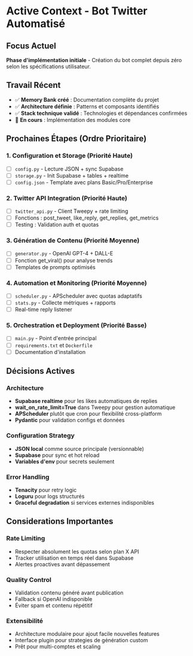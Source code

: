# Active Context - Bot Twitter Automatisé

## Focus Actuel
**Phase d'implémentation initiale** - Création du bot complet depuis zéro selon les spécifications utilisateur.

## Travail Récent
- ✅ **Memory Bank créé** : Documentation complète du projet
- ✅ **Architecture définie** : Patterns et composants identifiés
- ✅ **Stack technique validé** : Technologies et dépendances confirmées
- 🔄 **En cours** : Implémentation des modules core

## Prochaines Étapes (Ordre Prioritaire)

### 1. Configuration et Storage (Priorité Haute)
- [ ] `config.py` - Lecture JSON + sync Supabase
- [ ] `storage.py` - Init Supabase + tables + realtime
- [ ] `config.json` - Template avec plans Basic/Pro/Enterprise

### 2. Twitter API Integration (Priorité Haute)  
- [ ] `twitter_api.py` - Client Tweepy + rate limiting
- [ ] Fonctions : post_tweet, like_reply, get_replies, get_metrics
- [ ] Testing : Validation auth et quotas

### 3. Génération de Contenu (Priorité Moyenne)
- [ ] `generator.py` - OpenAI GPT-4 + DALL-E
- [ ] Fonction get_viral() pour analyse trends
- [ ] Templates de prompts optimisés

### 4. Automation et Monitoring (Priorité Moyenne)
- [ ] `scheduler.py` - APScheduler avec quotas adaptatifs
- [ ] `stats.py` - Collecte métriques + rapports
- [ ] Real-time reply listener

### 5. Orchestration et Deployment (Priorité Basse)
- [ ] `main.py` - Point d'entrée principal
- [ ] `requirements.txt` et `Dockerfile`
- [ ] Documentation d'installation

## Décisions Actives

### Architecture
- **Supabase realtime** pour les likes automatiques de replies
- **wait_on_rate_limit=True** dans Tweepy pour gestion automatique
- **APScheduler** plutôt que cron pour flexibilité cross-platform
- **Pydantic** pour validation configs et données

### Configuration Strategy
- **JSON local** comme source principale (versionnable)
- **Supabase** pour sync et hot reload
- **Variables d'env** pour secrets seulement

### Error Handling
- **Tenacity** pour retry logic
- **Loguru** pour logs structurés
- **Graceful degradation** si services externes indisponibles

## Considerations Importantes

### Rate Limiting
- Respecter absolument les quotas selon plan X API
- Tracker utilisation en temps réel dans Supabase
- Alertes proactives avant dépassement

### Quality Control  
- Validation contenu généré avant publication
- Fallback si OpenAI indisponible
- Éviter spam et contenu répétitif

### Extensibilité
- Architecture modulaire pour ajout facile nouvelles features
- Interface plugin pour strategies de génération custom
- Prêt pour multi-comptes et scaling 